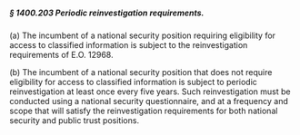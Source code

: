 ##### § 1400.203 Periodic reinvestigation requirements. #####

(a) The incumbent of a national security position requiring eligibility for access to classified information is subject to the reinvestigation requirements of E.O. 12968.

(b) The incumbent of a national security position that does not require eligibility for access to classified information is subject to periodic reinvestigation at least once every five years. Such reinvestigation must be conducted using a national security questionnaire, and at a frequency and scope that will satisfy the reinvestigation requirements for both national security and public trust positions.